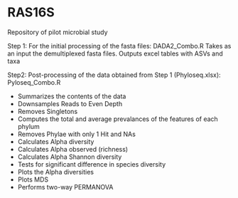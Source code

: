 # RAS16S
Repository of pilot microbial study

Step 1:
For the initial processing of the fasta files: DADA2_Combo.R
Takes as an input the demultiplexed fasta files. Outputs excel tables with ASVs and taxa

Step2:
Post-processing of the data obtained from Step 1 (Phyloseq.xlsx): Pyloseq_Combo.R
- Summarizes the contents of the data
- Downsamples Reads to Even Depth
- Removes Singletons
- Computes the total and average prevalances of the features of each phylum
- Removes Phylae with only 1 Hit and NAs
- Calculates Alpha diversity
- Calculates Alpha observed (richness)
- Calculates Alpha Shannon diversity
- Tests for significant difference in species diversity
- Plots the Alpha diversities
- Plots MDS
- Performs two-way PERMANOVA
